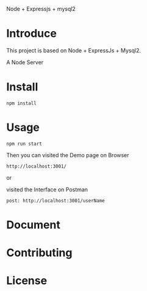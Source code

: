 Node + Expressjs + mysql2

# Introduce

This project is based on Node + ExpressJs + Mysql2.

A Node Server

# Install

```
npm install
```

# Usage

```
npm run start
```

Then you can visited the Demo page on Browser

```
http://localhost:3001/
```

or

visited the Interface on Postman

```
post: http://localhost:3001/userName
```

# Document

# Contributing

# License